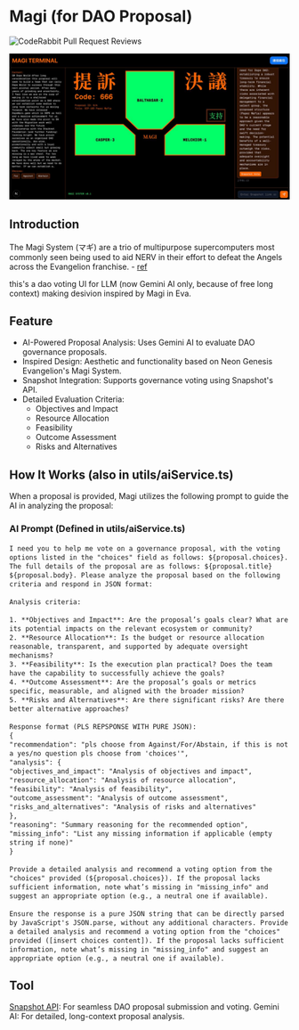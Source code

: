 # Magi (for DAO Proposal)

![CodeRabbit Pull Request Reviews](https://img.shields.io/coderabbit/prs/github/chyyynh/magi?utm_source=oss&utm_medium=github&utm_campaign=chyyynh%2Fmagi&labelColor=171717&color=FF570A&link=https%3A%2F%2Fcoderabbit.ai&label=CodeRabbit+Reviews)

![Magi Preview](public/magi-preview.jpg)

## Introduction

The Magi System (マギ) are a trio of multipurpose supercomputers most commonly seen being used to aid NERV in their effort to defeat the Angels across the Evangelion franchise. - [ref](https://evangelion.fandom.com/wiki/Magi)

this's a dao voting UI for LLM (now Gemini AI only, because of free long context) making desivion inspired by Magi in Eva.

## Feature

- AI-Powered Proposal Analysis: Uses Gemini AI to evaluate DAO governance proposals.
- Inspired Design: Aesthetic and functionality based on Neon Genesis Evangelion's Magi System.
- Snapshot Integration: Supports governance voting using Snapshot's API.
- Detailed Evaluation Criteria:
  - Objectives and Impact
  - Resource Allocation
  - Feasibility
  - Outcome Assessment
  - Risks and Alternatives

## How It Works (also in utils/aiService.ts)

When a proposal is provided, Magi utilizes the following prompt to guide the AI in analyzing the proposal:

### AI Prompt (Defined in utils/aiService.ts)

```
I need you to help me vote on a governance proposal, with the voting options listed in the "choices" field as follows: ${proposal.choices}. The full details of the proposal are as follows: ${proposal.title} ${proposal.body}. Please analyze the proposal based on the following criteria and respond in JSON format:

Analysis criteria:

1. **Objectives and Impact**: Are the proposal’s goals clear? What are its potential impacts on the relevant ecosystem or community?
2. **Resource Allocation**: Is the budget or resource allocation reasonable, transparent, and supported by adequate oversight mechanisms?
3. **Feasibility**: Is the execution plan practical? Does the team have the capability to successfully achieve the goals?
4. **Outcome Assessment**: Are the proposal’s goals or metrics specific, measurable, and aligned with the broader mission?
5. **Risks and Alternatives**: Are there significant risks? Are there better alternative approaches?

Response format (PLS REPSPONSE WITH PURE JSON):
{
"recommendation": "pls choose from Against/For/Abstain, if this is not a yes/no question pls choose from 'choices'",
"analysis": {
"objectives_and_impact": "Analysis of objectives and impact",
"resource_allocation": "Analysis of resource allocation",
"feasibility": "Analysis of feasibility",
"outcome_assessment": "Analysis of outcome assessment",
"risks_and_alternatives": "Analysis of risks and alternatives"
},
"reasoning": "Summary reasoning for the recommended option",
"missing_info": "List any missing information if applicable (empty string if none)"
}

Provide a detailed analysis and recommend a voting option from the "choices" provided (${proposal.choices}). If the proposal lacks sufficient information, note what’s missing in "missing_info" and suggest an appropriate option (e.g., a neutral one if available).

Ensure the response is a pure JSON string that can be directly parsed by JavaScript's JSON.parse, without any additional characters. Provide a detailed analysis and recommend a voting option from the "choices" provided ([insert choices content]). If the proposal lacks sufficient information, note what’s missing in "missing_info" and suggest an appropriate option (e.g., a neutral one if available).
```

## Tool

[Snapshot API](https://docs.snapshot.box/tools/api): For seamless DAO proposal submission and voting.
Gemini AI: For detailed, long-context proposal analysis.
